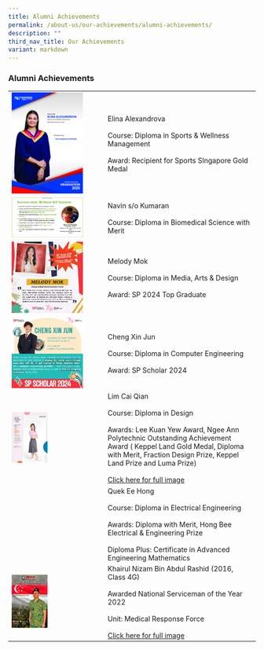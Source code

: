 ```yaml
---
title: Alumni Achievements
permalink: /about-us/our-achievements/alumni-achievements/
description: ""
third_nav_title: Our Achievements
variant: markdown
---
```

### Alumni Achievements

|  |  | 
| -------- | -------- | 
|<img src="/images/Elina_Alexandrova.jpg" style="width:80%">  | Elina Alexandrova<br><br>Course: Diploma in Sports &amp; Wellness Management<br><br>Award: Recipient for Sports SIngapore Gold Medal
|<img src="/images/navin.png" style="width:80%">  | Navin s/o Kumaran<br><br>Course: Diploma in Biomedical Science with Merit
|  <img src="/images/Bukit_Merah_Secondary_School_Melody_Mok_DMAD.png" style="width:80%">  | Melody Mok <br><br>Course: Diploma in Media, Arts &amp; Design<br><br>Award: SP 2024 Top Graduate|
|  <img src="/images/Cheng_Xin_Jun.jpg" style="width:80%">  | Cheng Xin Jun <br><br>Course: Diploma in Computer Engineering <br><br>Award: SP Scholar 2024 |
|  <img src="/images/lim cai qian.jpg" style="width:40%">  |  Lim Cai Qian <br><br> Course: Diploma in Design <br><br> Awards: Lee Kuan Yew Award, Ngee Ann Polytechnic Outstanding Achievement Award ( Keppel Land Gold Medal, Diploma with Merit,  Fraction Design Prize, Keppel Land Prize and Luma Prize)<br><br> [Click here for full image](/files/lim%20cai%20qian.pdf) |
|    | Quek Ee Hong <br><br> Course: Diploma in Electrical Engineering<br><br>Awards: Diploma with Merit, Hong Bee Electrical &amp; Engineering Prize<br><br> Diploma Plus: Certificate in Advanced Engineering Mathematics|
|  <img src="/images/nsf-of-the-year-2022.jpg" style="width:40%">  |  Khairul Nizam Bin Abdul Rashid (2016, Class 4G) <br><br> Awarded National Serviceman of the Year 2022 <br><br>Unit: Medical Response Force <br><br> [Click here for full image](/files/nsf%20of%20the%20year%202022.pdf) |